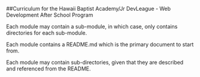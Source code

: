 ##Curriculum for the Hawaii Baptist Academy/Jr DevLeague - Web Development After School Program

Each module may contain a sub-module, in which case, only contains directories for each sub-module.

Each module contains a README.md which is the primary document to start from.

Each module may contain sub-directories, given that they are described and referenced from the README.